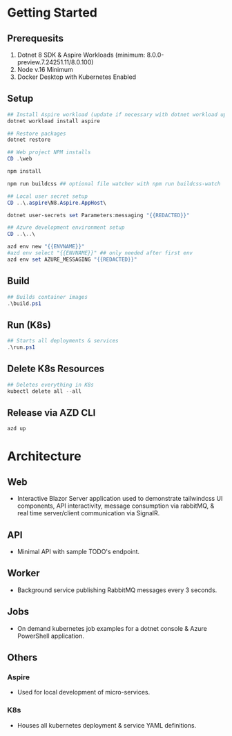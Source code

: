# Getting Started

## Prerequesits

1. Dotnet 8 SDK & Aspire Workloads (minimum: 8.0.0-preview.7.24251.11/8.0.100)
2. Node v.16 Minimum
3. Docker Desktop with Kubernetes Enabled

## Setup
```powershell
## Install Aspire workload (update if necessary with dotnet workload update)
dotnet workload install aspire

## Restore packages
dotnet restore

## Web project NPM installs
CD .\web

npm install

npm run buildcss ## optional file watcher with npm run buildcss-watch

## Local user secret setup
CD ..\.aspire\N8.Aspire.AppHost\

dotnet user-secrets set Parameters:messaging "{{REDACTED}}"

## Azure development environment setup
CD ..\..\

azd env new "{{ENVNAME}}"
#azd env select "{{ENVNAME}}" ## only needed after first env
azd env set AZURE_MESSAGING "{{REDACTED}}"

```

## Build
```powershell
## Builds container images
.\build.ps1
```

## Run (K8s)
```powershell
## Starts all deployments & services
.\run.ps1
```

## Delete K8s Resources
```powershell
## Deletes everything in K8s
kubectl delete all --all
```

## Release via AZD CLI
```powershell
azd up
```

# Architecture

## Web
- Interactive Blazor Server application used to demonstrate tailwindcss UI components, API interactivity, message consumption via rabbitMQ, & real time server/client communication via SignalR.

## API
- Minimal API with sample TODO's endpoint.

## Worker
- Background service publishing RabbitMQ messages every 3 seconds.

## Jobs
- On demand kubernetes job examples for a dotnet console & Azure PowerShell application.

## Others

### Aspire
- Used for local development of micro-services.

### K8s
- Houses all kubernetes deployment & service YAML definitions.
